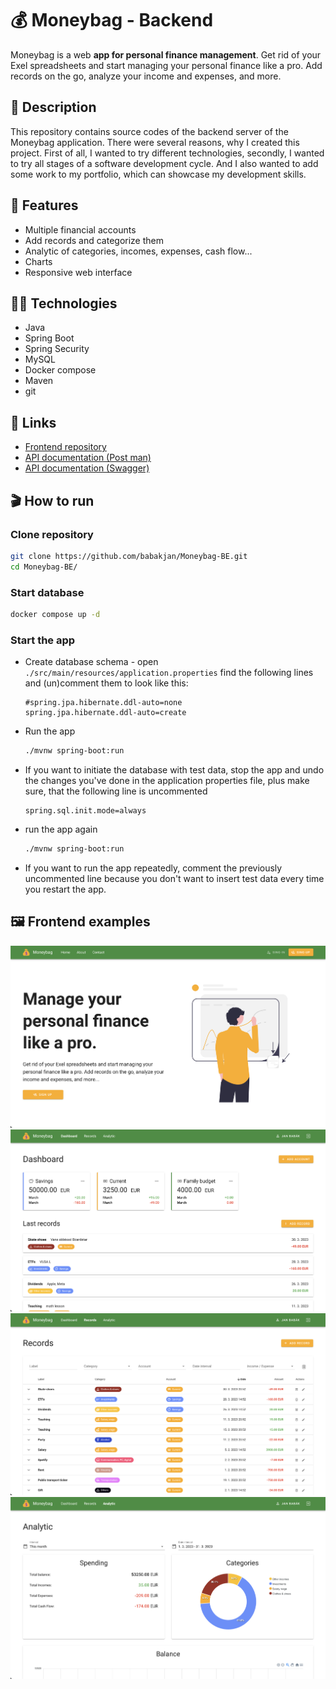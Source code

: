 # 💰 Moneybag - Backend

Moneybag is a web **app for personal finance management**. Get rid of your Exel
spreadsheets and start managing your personal finance like a pro. Add records
on the go, analyze your income and expenses, and more.

## 📝 Description

This repository contains source codes of the backend server of the Moneybag application. There were several reasons, why I created this project. First of all, I wanted to try different technologies, secondly, I wanted to try all stages of a software development cycle. And I also wanted to add some work to my portfolio, which can showcase my development skills.

## 🚀 Features

- Multiple financial accounts
- Add records and categorize them
- Analytic of categories, incomes, expenses, cash flow...
- Charts
- Responsive web interface

## 🧑‍🔬 Technologies

- Java
- Spring Boot
- Spring Security
- MySQL
- Docker compose
- Maven
- git

## 🔗 Links

- [Frontend repository](https://github.com/babakjan/Moneybag-FE)
- [API documentation (Post man)](https://documenter.getpostman.com/view/13190557/2s93CRKWwv#b9ffcedf-337f-4546-8095-5740e9047e96)
- [API documentation (Swagger)](https://babakjan.github.io/Moneybag-BE/)

## 🎬 How to run

### Clone repository

```bash
git clone https://github.com/babakjan/Moneybag-BE.git
cd Moneybag-BE/
```

### Start database

```bash
docker compose up -d
```

### Start the app

- Create database schema - open `./src/main/resources/application.properties` find the following lines and (un)comment them
  to look like this:
    ```
    #spring.jpa.hibernate.ddl-auto=none
    spring.jpa.hibernate.ddl-auto=create
    ```
- Run the app
    ```bash
    ./mvnw spring-boot:run
    ```
- If you want to initiate the database with test data, stop the app and undo the changes you've done in the application
  properties file,
  plus make sure, that the following line is uncommented
  ```
  spring.sql.init.mode=always
  ```
- run the app again
    ```bash
    ./mvnw spring-boot:run
    ```
- If you want to run the app repeatedly, comment the previously uncommented line because you don't want to insert test data
  every time you restart the app.

## 🖼️ Frontend examples

<img src="./assets/images/landing.png" alt="Landing" />
<img src="./assets/images/dashboard.png" alt="Dashboard" />
<img src="./assets/images/records.png" alt="Records" />
<img src="./assets/images/analytic.png" alt="Analytic" />

